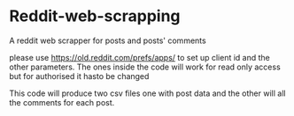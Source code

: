 # Reddit-web-scrapping
A reddit web scrapper for posts and posts' comments 

please use https://old.reddit.com/prefs/apps/ to set up client id and the other parameters. The ones inside the code will work for read only access but for authorised it hasto be changed 

This code will produce two csv files one with post data and the other will all the comments for each post.

